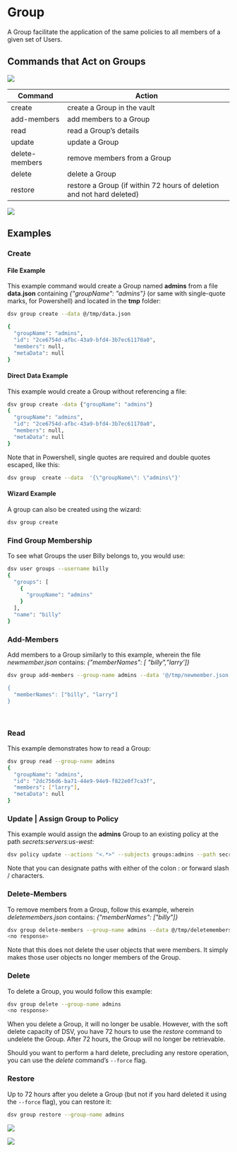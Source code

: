 ﻿[title]: # (Group)
[tags]: # (DevOps Secrets Vault,DSV,)
[priority]: # (4400)

# Group

A Group facilitate the application of the same policies to all members of a given set of Users.

## Commands that Act on Groups
 
![](./images/spacer.png)

| Command        | Action                         |
| -------------- | ------------------------------ |
| create         | create a Group in the vault    |
| add-members    | add members to a Group         |
| read           | read a Group’s details         |
| update         | update a Group                 |
| delete-members | remove members from a Group    |
| delete         | delete a Group                 |
| restore        | restore a Group (if within 72 hours of deletion and not hard deleted) |

![](./images/spacer.png)

## Examples

### Create

#### File Example

This example command would create a Group named **admins** from a file **data.json** containing *{"groupName": "admins"}* (or same with single-quote marks, for Powershell) and located in the **tmp** folder:

```BASH
dsv group create --data @/tmp/data.json

{
  "groupName": "admins",
  "id": "2ce6754d-afbc-43a9-bfd4-3b7ec61170a0",
  "members": null,
  "metaData": null
}
```

#### Direct Data Example

This example would create a Group without referencing a file:

```BASH
dsv group create -data {"groupName": "admins"} 
{
  "groupName": "admins",
  "id": "2ce6754d-afbc-43a9-bfd4-3b7ec61170a0",
  "members": null,
  "metaData": null
}
```

Note that in Powershell, single quotes are required and double quotes escaped, like this:

```BASH
dsv group  create --data  '{\"groupName\": \"admins\"}'
```

#### Wizard Example

A group can also be created using the wizard:
```BASH
dsv group create
```

### Find Group Membership

To see what Groups the user Billy belongs to, you would use:

```BASH
dsv user groups --username billy
{
  "groups": [
    {
      "groupName": "admins"
    }
  ],
  "name": "billy"
}
```

### Add-Members

Add members to a Group similarly to this example, wherein the file *newmember.json* contains: *{"memberNames": [ "billy",”larry’]}*

```BASH
dsv group add-members --group-name admins --data '@/tmp/newmember.json

{
  "memberNames": ["billy", "larry"]
}
```
 
### Read

This example demonstrates how to read a Group:

```BASH
dsv group read --group-name admins
{
  "groupName": "admins",
  "id": "2dc756d6-ba71-44e9-94e9-f822e0f7ca3f",
  "members": ["larry"],
  "metaData": null
}
```

### Update | Assign Group to Policy

This example would assign the **admins** Group to an existing policy at the path *secrets:servers:us-west*:

```BASH
dsv policy update --actions "<.*>" --subjects groups:admins --path secrets/servers/us-west
```

Note that you can designate paths with either of the colon : or forward slash / characters.

### Delete-Members

To remove members from a Group, follow this example, wherein *deletemembers.json* contains: *{"memberNames": ["billy"]}*

```BASH
dsv group delete-members --group-name admins --data @/tmp/deletemembers.json
<no response>
```

Note that this does not delete the user objects that were members. It simply makes those user objects no longer members of the Group.

### Delete

To delete a Group, you would follow this example:

```BASH
dsv group delete --group-name admins
<no response>
```

When you delete a Group, it will no longer be usable. However, with the soft delete capacity of DSV, you have 72 hours to use the *restore* command to undelete the Group. After 72 hours, the Group will no longer be retrievable.

Should you want to perform a hard delete, precluding any restore operation, you can use the *delete* command’s `--force` flag.

### Restore

Up to 72 hours after you delete a Group (but not if you hard deleted it using the `--force` flag), you can restore it:

```bash
dsv group restore --group-name admins
```

![](./images/spacer.png)

![](./images/spacer.png)


